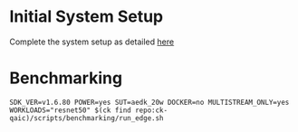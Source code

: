 # Initial System Setup 
Complete the system setup as detailed [here](https://github.com/krai/ck-qaic/blob/main/script/setup.aedk/README.md)

# Benchmarking 
``` 
SDK_VER=v1.6.80 POWER=yes SUT=aedk_20w DOCKER=no MULTISTREAM_ONLY=yes  WORKLOADS="resnet50" $(ck find repo:ck-qaic)/scripts/benchmarking/run_edge.sh  
```